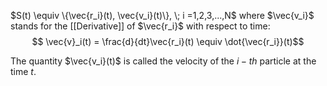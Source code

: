 $S(t) \equiv \{\vec{r_i}(t), \vec{v_i}(t)\}, \; i =1,2,3,...,N$ where $\vec{v_i}$ stands for the [[Derivative]] of $\vec{r_i}$ with respect to time: $$ \vec{v}_i(t) = \frac{d}{dt}\vec{r_i}(t) \equiv \dot{\vec{r_i}}(t)$$

The quantity $\vec{v_i}(t)$ is called the  velocity of the $i-th$ particle at the time $t$.